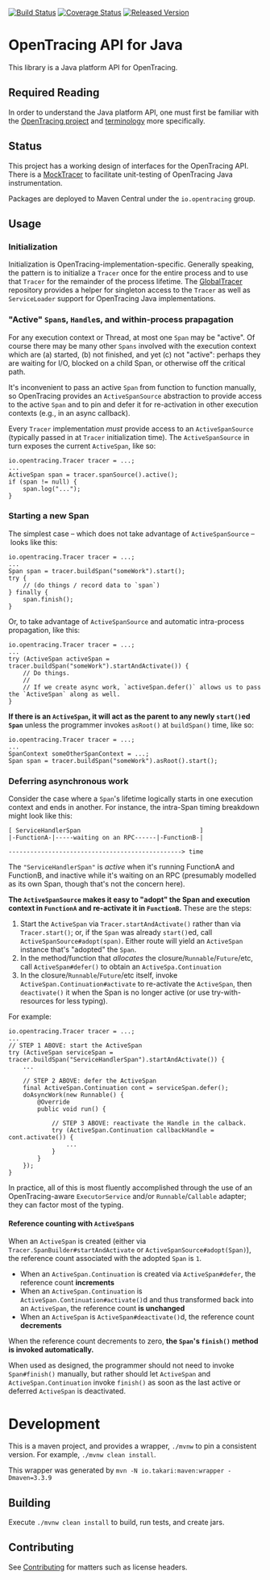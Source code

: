 [![Build Status][ci-img]][ci] [![Coverage Status][cov-img]][cov] [![Released Version][maven-img]][maven]

# OpenTracing API for Java

This library is a Java platform API for OpenTracing.

## Required Reading

In order to understand the Java platform API, one must first be familiar with
the [OpenTracing project](http://opentracing.io) and
[terminology](http://opentracing.io/documentation/pages/spec.html) more specifically.

## Status

This project has a working design of interfaces for the OpenTracing API. There
is a [MockTracer](https://github.com/opentracing/opentracing-java/tree/master/opentracing-mock)
to facilitate unit-testing of OpenTracing Java instrumentation.

Packages are deployed to Maven Central under the `io.opentracing` group.

## Usage

### Initialization

Initialization is OpenTracing-implementation-specific. Generally speaking, the pattern is to initialize a `Tracer` once
for the entire process and to use that `Tracer` for the remainder of the process lifetime. The
[GlobalTracer](https://github.com/opentracing-contrib/java-globaltracer) repository provides a helper for singleton
access to the `Tracer` as well as `ServiceLoader` support for OpenTracing Java implementations.

### "Active" `Span`s, `Handle`s, and within-process prapagation

For any execution context or Thread, at most one `Span` may be "active". Of course there may be many other `Spans` involved with the execution context which are (a) started, (b) not finished, and yet (c) not "active": perhaps they are waiting for I/O, blocked on a child Span, or otherwise off the critical path.
 
It's inconvenient to pass an active `Span` from function to function manually, so OpenTracing provides an `ActiveSpanSource` abstraction to provide access to the active `Span` and to pin and defer it for re-activation in other execution contexts (e.g., in an async callback).

Every `Tracer` implementation _must_ provide access to an `ActiveSpanSource` (typically passed in at `Tracer` initialization time). The `ActiveSpanSource` in turn exposes the current `ActiveSpan`, like so:

```
io.opentracing.Tracer tracer = ...;
...
ActiveSpan span = tracer.spanSource().active();
if (span != null) {
    span.log("...");
}
```

### Starting a new Span

The simplest case – which does not take advantage of `ActiveSpanSource` – looks like this:

```
io.opentracing.Tracer tracer = ...;
...
Span span = tracer.buildSpan("someWork").start();
try {
    // (do things / record data to `span`)
} finally {
    span.finish();
}
```

Or, to take advantage of `ActiveSpanSource` and automatic intra-process propagation, like this:

```
io.opentracing.Tracer tracer = ...;
...
try (ActiveSpan activeSpan = tracer.buildSpan("someWork").startAndActivate()) {
    // Do things.
    //
    // If we create async work, `activeSpan.defer()` allows us to pass the `ActiveSpan` along as well.
}
```


**If there is an `ActiveSpan`, it will act as the parent to any newly `start()`ed `Span`** unless the programmer invokes `asRoot()` at `buildSpan()` time, like so:

```
io.opentracing.Tracer tracer = ...;
...
SpanContext someOtherSpanContext = ...;
Span span = tracer.buildSpan("someWork").asRoot().start();
```

### Deferring asynchronous work

Consider the case where a `Span`'s lifetime logically starts in one execution context and ends in another. For instance, the intra-Span timing breakdown might look like this:

```
[ ServiceHandlerSpan                                 ]
|-FunctionA-|-----waiting on an RPC------|-FunctionB-|
            
------------------------------------------------> time
```

The `"ServiceHandlerSpan"` is _active_ when it's running FunctionA and FunctionB, and inactive while it's waiting on an RPC (presumably modelled as its own Span, though that's not the concern here).

**The `ActiveSpanSource` makes it easy to "adopt" the Span and execution context in `FunctionA` and re-activate it in `FunctionB`.** These are the steps:

1. Start the `ActiveSpan` via `Tracer.startAndActivate()` rather than via `Tracer.start()`; or, if the `Span` was already `start()`ed, call `ActiveSpanSource#adopt(span)`. Either route will yield an `ActiveSpan` instance that's "adopted" the `Span`.
2. In the method/function that *allocates* the closure/`Runnable`/`Future`/etc, call `ActiveSpan#defer()` to obtain an `ActiveSpa.Continuation`
3. In the closure/`Runnable`/`Future`/etc itself, invoke `ActiveSpan.Continuation#activate` to re-activate the `ActiveSpan`, then `deactivate()` it when the Span is no longer active (or use try-with-resources for less typing).

For example:

```
io.opentracing.Tracer tracer = ...;
...
// STEP 1 ABOVE: start the ActiveSpan
try (ActiveSpan serviceSpan = tracer.buildSpan("ServiceHandlerSpan").startAndActivate()) {
    ...

    // STEP 2 ABOVE: defer the ActiveSpan
    final ActiveSpan.Continuation cont = serviceSpan.defer();
    doAsyncWork(new Runnable() {
        @Override
        public void run() {

            // STEP 3 ABOVE: reactivate the Handle in the calback.
            try (ActiveSpan.Continuation callbackHandle = cont.activate()) {
                ...
            }
        }
    });
}
```

In practice, all of this is most fluently accomplished through the use of an OpenTracing-aware `ExecutorService` and/or `Runnable`/`Callable` adapter; they can factor most of the typing.

#### Reference counting with `ActiveSpan`s

When an `ActiveSpan` is created (either via `Tracer.SpanBuilder#startAndActivate` or `ActiveSpanSource#adopt(Span)`), the reference count associated with the adopted `Span` is `1`.

- When an `ActiveSpan.Continuation` is created via `ActiveSpan#defer`, the reference count **increments**
- When an `ActiveSpan.Continuation` is `ActiveSpan.Continuation#activate()`d and thus transformed back into an `ActiveSpan`, the reference count **is unchanged**
- When an `ActiveSpan` is `ActiveSpan#deactivate()`d, the reference count **decrements**

When the reference count decrements to zero, **the `Span`'s `finish()` method is invoked automatically.**

When used as designed, the programmer should not need to invoke `Span#finish()` manually, but rather should let `ActiveSpan` and `ActiveSpan.Continuation` invoke `finish()` as soon as the last active or deferred `ActiveSpan` is deactivated.

# Development

This is a maven project, and provides a wrapper, `./mvnw` to pin a consistent
version. For example, `./mvnw clean install`.

This wrapper was generated by `mvn -N io.takari:maven:wrapper -Dmaven=3.3.9`

## Building

Execute `./mvnw clean install` to build, run tests, and create jars.

## Contributing

See [Contributing](CONTRIBUTING.md) for matters such as license headers.


  [ci-img]: https://travis-ci.org/opentracing/opentracing-java.svg?branch=master
  [ci]: https://travis-ci.org/opentracing/opentracing-java
  [cov-img]: https://coveralls.io/repos/github/opentracing/opentracing-java/badge.svg?branch=master
  [cov]: https://coveralls.io/github/opentracing/opentracing-java?branch=master
  [maven-img]: https://img.shields.io/maven-central/v/io.opentracing/opentracing-api.svg?maxAge=2592000
  [maven]: http://search.maven.org/#search%7Cga%7C1%7Copentracing-api

